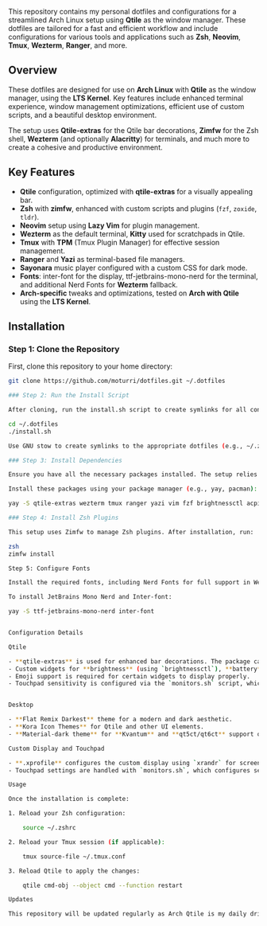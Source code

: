 This repository contains my personal dotfiles and configurations for a streamlined Arch Linux setup using **Qtile** as the window manager. These dotfiles are tailored for a fast and efficient workflow and include configurations for various tools and applications such as **Zsh**, **Neovim**, **Tmux**, **Wezterm**, **Ranger**, and more.

## Overview

These dotfiles are designed for use on **Arch Linux** with **Qtile** as the window manager, using the **LTS Kernel**. Key features include enhanced terminal experience, window management optimizations, efficient use of custom scripts, and a beautiful desktop environment.

The setup uses **Qtile-extras** for the Qtile bar decorations, **Zimfw** for the Zsh shell, **Wezterm** (and optionally **Alacritty**) for terminals, and much more to create a cohesive and productive environment.

## Key Features

- **Qtile** configuration, optimized with **qtile-extras** for a visually appealing bar.
- **Zsh** with **zimfw**, enhanced with custom scripts and plugins (`fzf`, `zoxide`, `tldr`).
- **Neovim** setup using **Lazy Vim** for plugin management.
- **Wezterm** as the default terminal, **Kitty** used for scratchpads in Qtile.
- **Tmux** with **TPM** (Tmux Plugin Manager) for effective session management.
- **Ranger** and **Yazi** as terminal-based file managers.
- **Sayonara** music player configured with a custom CSS for dark mode.
- **Fonts**: inter-font for the display, ttf-jetbrains-mono-nerd for the terminal, and additional Nerd Fonts for **Wezterm** fallback.
- **Arch-specific** tweaks and optimizations, tested on **Arch with Qtile** using the **LTS Kernel**.

## Installation

### Step 1: Clone the Repository

First, clone this repository to your home directory:

```bash
git clone https://github.com/moturri/dotfiles.git ~/.dotfiles

### Step 2: Run the Install Script

After cloning, run the install.sh script to create symlinks for all configuration files:

cd ~/.dotfiles
./install.sh

Use GNU stow to create symlinks to the appropriate dotfiles (e.g., ~/.zshrc, ~/.vimrc, etc.) and set up various utilities.

### Step 3: Install Dependencies

Ensure you have all the necessary packages installed. The setup relies on the following tools:

Install these packages using your package manager (e.g., yay, pacman):

yay -S qtile-extras wezterm tmux ranger yazi vim fzf brightnessctl acpi zoxide pavucontrol picom network-manager-applet tldr neovim sayonara xorg-xrandr xorg-xinput

### Step 4: Install Zsh Plugins

This setup uses Zimfw to manage Zsh plugins. After installation, run:

zsh
zimfw install

Step 5: Configure Fonts

Install the required fonts, including Nerd Fonts for full support in Wezterm. You can download these from Nerd Fonts.

To install JetBrains Mono Nerd and Inter-font:

yay -S ttf-jetbrains-mono-nerd inter-font


Configuration Details

Qtile

- **qtile-extras** is used for enhanced bar decorations. The package can be installed from the AUR using `yay -S qtile-extras`.
- Custom widgets for **brightness** (using `brightnessctl`), **battery** (using `acpi`), and **volume** (using `pactl`) are included in the Qtile config.
- Emoji support is required for certain widgets to display properly. 
- Touchpad sensitivity is configured via the `monitors.sh` script, which uses `xorg-xinput` for fine-tuning.


Desktop 

- **Flat Remix Darkest** theme for a modern and dark aesthetic.
- **Kora Icon Themes** for Qtile and other UI elements.
- **Material-dark theme** for **Kvantum** and **qt5ct/qt6ct** support on Qtile.

Custom Display and Touchpad

- **.xprofile** configures the custom display using `xrandr` for screen management.
- Touchpad settings are handled with `monitors.sh`, which configures sensitivity and tap-to-click settings using `xinput`.

Usage

Once the installation is complete:

1. Reload your Zsh configuration:

    source ~/.zshrc

2. Reload your Tmux session (if applicable):

    tmux source-file ~/.tmux.conf

3. Reload Qtile to apply the changes:

    qtile cmd-obj --object cmd --function restart

Updates

This repository will be updated regularly as Arch Qtile is my daily driver, so expect constant improvements and new features as I fine-tune my setup.


```
